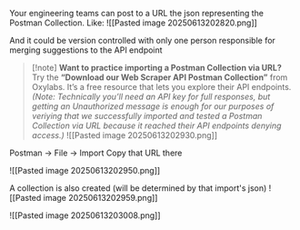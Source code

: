 Your engineering teams can post to a URL the json representing the Postman Collection. Like:
![[Pasted image 20250613202820.png]]

And it could be version controlled with only one person responsible for merging suggestions to the API endpoint

> [!note] **Want to practice importing a Postman Collection via URL?**  
> Try the **“Download our Web Scraper API Postman Collection”** from Oxylabs. It’s a free resource that lets you explore their API endpoints. _(Note: Technically you’ll need an API key for full responses, but getting an Unauthorized message is enough for our purposes of veriying that we successfully imported and tested a Postman Collection via URL because it reached their API endpoints denying access.)_
> ![[Pasted image 20250613202930.png]]


Postman → File → Import
Copy that URL there

![[Pasted image 20250613202950.png]]

  

A collection is also created (will be determined by that import's json)
![[Pasted image 20250613202959.png]]


![[Pasted image 20250613203008.png]]


